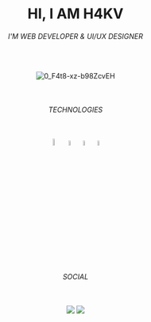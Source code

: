 <h1 align="center">HI, I AM H4KV</h1>
<h6 align="center">I'M WEB DEVELOPER & UI/UX DESIGNER</h6>
</BR>
<div align="center">
  
![0_F4t8-xz-b98ZcvEH](https://github.com/itsV1tor/itsV1tor/assets/121408231/10512724-2f0a-40c0-9e92-c656e31865cd)

</div>
</BR>
<h6 align="center">TECHNOLOGIES</h6>
</BR>
<div align="center">
  <img  width="6%" src="https://github-production-user-asset-6210df.s3.amazonaws.com/121408231/245302937-fece7db7-d1f8-42f8-af8f-04b7ece37647.png" />
  <img  width="5%" src="https://github-production-user-asset-6210df.s3.amazonaws.com/121408231/245301937-3b2b91a2-8683-4c91-a6ba-84705f2c9f09.png" />
  <img  width="5%" src="https://github-production-user-asset-6210df.s3.amazonaws.com/121408231/245302046-f55911ab-a27c-4c3d-b4af-2bcb4a563bae.png" />
  <img  width="5%" src="https://github-production-user-asset-6210df.s3.amazonaws.com/121408231/245303346-5bac4b69-c91e-4af5-a78e-15eef13a91ca.png" />
</div>
</BR>
<h6 align="center">SOCIAL</h6>
</BR>
<div align="center">  
  <a href="https://www.instagram.com/h4kv999/" target="_blank" ><img src="https://img.shields.io/badge/-Instagram-ffffff?style=for-the-badge&logo=Instagram&logoColor=101820"/></a>
  <a href="https://twitter.com/h4kv999" target="_blank"><img src="https://img.shields.io/badge/-X-ffffff?style=for-the-badge&logo=X&logoColor=101820"/></a>
</div>

